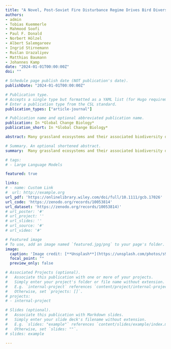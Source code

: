 ```yaml
---
title: "A Novel, Post-Soviet Fire Disturbance Regime Drives Bird Diversity and Abundance on the Eurasian Steppe"
authors:
- admin
- Tobias Kuemmerle
- Mahmood Soofi
- Paul F. Donald
- Norbert Hölzel
- Albert Salemgareev
- Ingrid Stirnemann
- Ruslan Urazaliyev
- Matthias Baumann
- Johannes Kamp
date: "2024-01-01T00:00:00Z"
doi: ""

# Schedule page publish date (NOT publication's date).
publishDate: "2024-01-01T00:00:00Z"

# Publication type.
# Accepts a single type but formatted as a YAML list (for Hugo requirements).
# Enter a publication type from the CSL standard.
publication_types: ["article-journal"]

# Publication name and optional abbreviated publication name.
publication: In *Global Change Biology*
publication_short: In *Global Change Biology*

abstract: Many grassland ecosystems and their associated biodiversity depend on the interactions between fire and land-use, both of which are shaped by socioeconomic conditions. The Eurasian steppe biome, much of it situated in Kazakhstan, contains 10% of the world's remaining grasslands. The break-up of the Soviet Union in 1991, widespread land abandonment and massive declines in wild and domestic ungulates led to biomass accumulation over millions of hectares. This rapid fuel increase made the steppes a global fire hotspot, with major changes in vegetation structure. Yet, the response of steppe biodiversity to these changes remains unexplored. We utilized a unique bird abundance dataset covering the entire Kazakh steppe and semi-desert regions together with the MODIS burned area product. We modeled the response of bird species richness and abundance as a function of fire disturbance variables—fire extent, cumulative burned area, fire frequency—at varying grazing intensity. Bird species richness was impacted negatively by large fire extent, cumulative burned area, and high fire frequency in moderately grazed and ungrazed steppe. Similarly, overall bird abundance was impacted negatively by large fire extent, cumulative burned area and higher fire frequency in the moderately grazed steppe, ungrazed steppe, and ungrazed semi-deserts. At the species level, the effect of high fire disturbance was negative for more species than positive. There were considerable fire legacy effects, detectable for at least 8 years. We conclude that the increase in fire disturbance across the post-Soviet Eurasian steppe has led to strong declines in bird abundance and pronounced changes in community assembly. To gain back control over wildfires and prevent further biodiversity loss, restoration of wild herbivore populations and traditional domestic ungulate grazing systems seems much needed.

# Summary. An optional shortened abstract.
summary:  Many grassland ecosystems and their associated biodiversity depend on the interactions between fire and land-use, both of which are shaped by socioeconomic conditions. The Eurasian steppe biome, much of it situated in Kazakhstan, contains 10% of the world's remaining grasslands. The break-up of the Soviet Union in 1991, widespread land abandonment and massive declines in wild and domestic ungulates led to biomass accumulation over millions of hectares. This rapid fuel increase made the steppes a global fire hotspot, with major changes in vegetation structure. Yet, the response of steppe biodiversity to these changes remains unexplored. We utilized a unique bird abundance dataset covering the entire Kazakh steppe and semi-desert regions together with the MODIS burned area product, and modeled the response of bird species richness and abundance as a function of fire disturbance variables—fire extent, cumulative burned area, fire frequency—at varying grazing intensity.

# tags:
# - Large Language Models

featured: true

links:
# - name: Custom Link
#  url: http://example.org
url_pdf: 'https://onlinelibrary.wiley.com/doi/full/10.1111/gcb.17026'
url_code: 'https://zenodo.org/records/10053814'
url_dataset: 'https://zenodo.org/records/10053814)'
# url_poster: '#'
# url_project: ''
# url_slides: ''
# url_source: '#'
# url_video: '#'

# Featured image
# To use, add an image named `featured.jpg/png` to your page's folder. 
image:
  caption: 'Image credit: [**Unsplash**](https://unsplash.com/photos/s9CC2SKySJM)'
  focal_point: ""
  preview_only: false

# Associated Projects (optional).
#   Associate this publication with one or more of your projects.
#   Simply enter your project's folder or file name without extension.
#   E.g. `internal-project` references `content/project/internal-project/index.md`.
#   Otherwise, set `projects: []`.
# projects:
# - internal-project

# Slides (optional).
#   Associate this publication with Markdown slides.
#   Simply enter your slide deck's filename without extension.
#   E.g. `slides: "example"` references `content/slides/example/index.md`.
#   Otherwise, set `slides: ""`.
# slides: example

---
```

